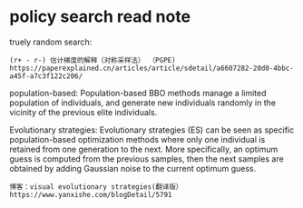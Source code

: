 # policy search read note

truely random search:

    (r+ - r-) 估计梯度的解释（对称采样法） （PGPE) https://paperexplained.cn/articles/article/sdetail/a6607282-20d0-4bbc-a45f-a7c3f122c206/

population-based:
  Population-based BBO methods manage a limited population of individuals, and generate new individuals randomly in the vicinity of the previous elite individuals.
  
Evolutionary strategies:
  Evolutionary strategies (ES) can be seen as specific population-based optimization methods where only one individual is retained from one generation to the next. More specifically, an optimum guess is computed from the previous samples, then the next samples are obtained by adding Gaussian noise to the current optimum guess.
    
    博客：visual evolutionary strategies(翻译版） https://www.yanxishe.com/blogDetail/5791

